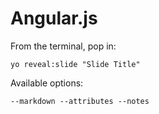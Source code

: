 
# Angular.js

From the terminal, pop in:

  ```yo reveal:slide "Slide Title"```

Available options:

 ```--markdown --attributes --notes```
